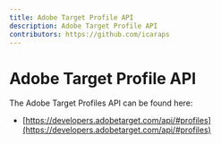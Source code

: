 ```yaml
---
title: Adobe Target Profile API
description: Adobe Target Profile API
contributors: https://github.com/icaraps
---
```


# Adobe Target Profile API

The Adobe Target Profiles API can be found here:

* [https://developers.adobetarget.com/api/#profiles](https://developers.adobetarget.com/api/#profiles)
